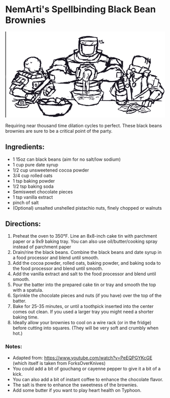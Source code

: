 # NemArti's Spellbinding Black Bean Brownies

![Several nems making a meal together](../Art/nems_cooking.webp)

Requiring near thousand time dilation cycles to perfect. These black beans brownies are sure to be a critical point of the party.

## Ingredients:

- 1 15oz can black beans (aim for no salt/low sodium)
- 1 cup pure date syrup
- 1/2 cup unsweetened cocoa powder
- 3/4 cup rolled oats
- 1 tsp baking powder
- 1/2 tsp baking soda
- Semisweet chocolate pieces
- 1 tsp vanilla extract
- pinch of salt
- (Optional) unsalted unshelled pistachio nuts, finely chopped or walnuts


## Directions:

1. Preheat the oven to 350°F. Line an 8x8-inch cake tin with parchment paper or a 9x9 baking tray. You can also use oil/butter/cooking spray instead of parchment paper
2. Drain/rine the black beans. Combine the black beans and date syrup in a food processor and blend until smooth.
3. Add the cocoa powder, rolled oats, baking powder, and baking soda to the food processor and blend until smooth.
4. Add the vanilla extract and salt to the food processor and blend until smooth.
5. Pour the batter into the prepared cake tin or tray and smooth the top with a spatula.
6. Sprinkle the chocolate pieces and nuts (if you have) over the top of the batter.
7. Bake for 25-35 minutes, or until a toothpick inserted into the center comes out clean. If you used a larger tray you might need a shorter baking time.
8. Ideally allow your brownies to cool on a wire rack (or in the fridge) before cutting into squares. (They will be very soft and crumbly when hot.)


### Notes:

- Adapted from: https://www.youtube.com/watch?v=PeEQPGYKcGE (which itself is taken from ForksOverKnives)
- You could add a bit of gouchang or cayenne pepper to give it a bit of a kick.
- You can also add a bit of instant coffee to enhance the chocolate flavor.
- The salt is there to enhance the sweetness of the brownies.
- Add some butter if you want to play heart health on Typhoon. 